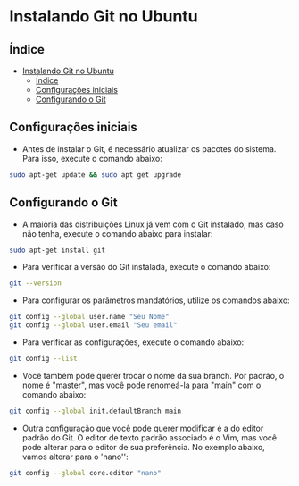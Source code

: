 # Instalando Git no Ubuntu

## Índice

- [Instalando Git no Ubuntu](#instalando-git-no-ubuntu)
  - [Índice](#índice)
  - [Configurações iniciais](#configurações-iniciais)
  - [Configurando o Git](#configurando-o-git)

## Configurações iniciais
- Antes de instalar o Git, é necessário atualizar os pacotes do sistema. Para isso, execute o comando abaixo:

```bash
sudo apt-get update && sudo apt get upgrade
```

## Configurando o Git
- A maioria das distribuições Linux já vem com o Git instalado, mas caso não tenha, execute o comando abaixo para instalar:

```bash
sudo apt-get install git
```

- Para verificar a versão do Git instalada, execute o comando abaixo:

```bash
git --version
```

- Para configurar os parâmetros mandatórios, utilize os comandos abaixo:

```bash
git config --global user.name "Seu Nome"
git config --global user.email "Seu email"
```

- Para verificar as configurações, execute o comando abaixo:

```bash
git config --list
```

- Você também pode querer trocar o nome da sua branch. Por padrão, o nome é "master", mas você pode renomeá-la para "main" com o comando abaixo:

```bash
git config --global init.defaultBranch main
```

- Outra configuração que você pode querer modificar é a do editor padrão do Git. O editor de texto padrão associado é o Vim, mas você pode alterar para o editor de sua preferência. No exemplo abaixo, vamos alterar para o 'nano'':

```bash
git config --global core.editor "nano"
```
